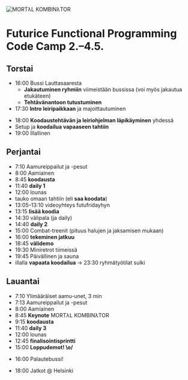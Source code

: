 ![MORTλL KOMBINλTOR](https://dl.dropboxusercontent.com/u/52798564/mortal-kombinator-logotext.jpg)

# Futurice Functional Programming Code Camp 2.–4.5.

Torstai
----

* 16:00 Bussi Lauttasaaresta
  * **Jakautuminen ryhmiin** viimeistään bussissa (voi myös jakautua etukäteen)
  * **Tehtävänantoon tutustuminen**
* 17:30 **Intro leiripaikkaan** ja majoittautuminen
- 18:00 **Koodaustehtävän ja leiriohjelman läpikäyminen** yhdessä
- Setup ja **koodailua vapaaseen tahtiin**
- 19:00 Illallinen

Perjantai
----

- 7:10 Aamureippailut ja -pesut
- 8:00 Aamiainen
- 8:45 **koodausta**
- 11:40 **daily 1**
- 12:00 lounas
- tauko omaan tahtiin (eli **saa koodata**)
- 13:05–13:10 videoyhteys futufridayhyn
- 13:15 **lisää koodia**
- 14:30 välipala (ja daily)
- 14:40 **daily 2**
- 15:00 Combat-treenit (pituus halujen ja jaksamisen mukaan)
- 16:00 **tekeminen jatkuu**
- 18:45 **välidemo**
- 19:30 Miniretrot tiimeissä
- 19:45 Päivällinen ja sauna 
- illalla **vapaata koodailua** -> 23:30 ryhmätyötilat sulki

Lauantai
----

- 7:10 Ylimääräiset aamu-unet, 3 min
- 7:13 Aamureippailut ja -pesut
- 8:00 Aamiainen
- 8:45 **Keynote** MORTλL KOMBINλTOR
- 9:15 **koodausta**
- 11:40 **daily 3**
- 12:00 lounas
- 12:45 **finalisointisprintti**
- 15:00 **Loppudemot! \o/**
* 16:00 Palautebussi!
- 18:00 Jatkot @ Helsinki
